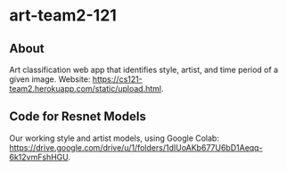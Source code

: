 # art-team2-121

## About
Art classification web app that identifies style, artist, and time period of a given image. Website: https://cs121-team2.herokuapp.com/static/upload.html. 

## Code for Resnet Models
Our working style and artist models, using Google Colab: https://drive.google.com/drive/u/1/folders/1dIUoAKb677U6bD1Aeqq-6k12vmFshHGU.
